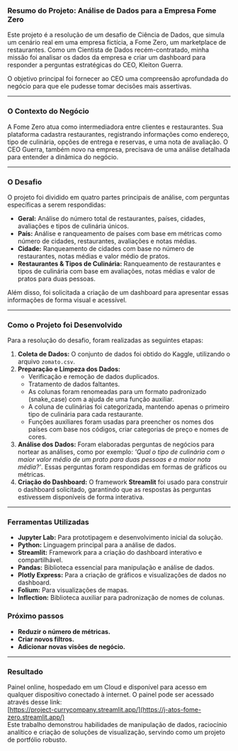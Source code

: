 ### Resumo do Projeto: Análise de Dados para a Empresa Fome Zero

Este projeto é a resolução de um desafio de Ciência de Dados, que simula um cenário real em uma empresa fictícia, a Fome Zero, um marketplace de restaurantes. Como um Cientista de Dados recém-contratado, minha missão foi analisar os dados da empresa e criar um dashboard para responder a perguntas estratégicas do CEO, Kleiton Guerra.

O objetivo principal foi fornecer ao CEO uma compreensão aprofundada do negócio para que ele pudesse tomar decisões mais assertivas.

---

### O Contexto do Negócio

A Fome Zero atua como intermediadora entre clientes e restaurantes. Sua plataforma cadastra restaurantes, registrando informações como endereço, tipo de culinária, opções de entrega e reservas, e uma nota de avaliação. O CEO Guerra, também novo na empresa, precisava de uma análise detalhada para entender a dinâmica do negócio.

---

### O Desafio

O projeto foi dividido em quatro partes principais de análise, com perguntas específicas a serem respondidas:

* **Geral:** Análise do número total de restaurantes, países, cidades, avaliações e tipos de culinária únicos.
* **País:** Análise e ranqueamento de países com base em métricas como número de cidades, restaurantes, avaliações e notas médias.
* **Cidade:** Ranqueamento de cidades com base no número de restaurantes, notas médias e valor médio de pratos.
* **Restaurantes & Tipos de Culinária:** Ranqueamento de restaurantes e tipos de culinária com base em avaliações, notas médias e valor de pratos para duas pessoas.

Além disso, foi solicitada a criação de um dashboard para apresentar essas informações de forma visual e acessível.

---

### Como o Projeto foi Desenvolvido

Para a resolução do desafio, foram realizadas as seguintes etapas:

1.  **Coleta de Dados:** O conjunto de dados foi obtido do Kaggle, utilizando o arquivo `zomato.csv`.
2.  **Preparação e Limpeza dos Dados:**
    * Verificação e remoção de dados duplicados.
    * Tratamento de dados faltantes.
    * As colunas foram renomeadas para um formato padronizado (snake_case) com a ajuda de uma função auxiliar.
    * A coluna de culinárias foi categorizada, mantendo apenas o primeiro tipo de culinária para cada restaurante.
    * Funções auxiliares foram usadas para preencher os nomes dos países com base nos códigos, criar categorias de preço e nomes de cores.
3.  **Análise dos Dados:** Foram elaboradas perguntas de negócios para nortear as análises, como por exemplo: *'Qual o tipo de culinária com o maior valor médio de um prato para duas pessoas e a maior nota média?'*. Essas perguntas foram respondidas em formas de gráficos ou métricas.
4.  **Criação do Dashboard:** O framework **Streamlit** foi usado para construir o dashboard solicitado, garantindo que as respostas às perguntas estivessem disponíveis de forma interativa.

---

### Ferramentas Utilizadas

* **Jupyter Lab:** Para prototipagem e desenvolvimento inicial da solução.
* **Python:** Linguagem principal para a análise de dados.
* **Streamlit:** Framework para a criação do dashboard interativo e compartilhável.
* **Pandas:** Biblioteca essencial para manipulação e análise de dados.
* **Plotly Express:** Para a criação de gráficos e visualizações de dados no dashboard.
* **Folium:** Para visualizações de mapas.
* **Inflection:** Biblioteca auxiliar para padronização de nomes de colunas.

### Próximo passos
* **Reduzir o número de métricas.**
*  **Criar novos filtros.**
*  **Adicionar novas visões de negócio.**

---

### Resultado

Painel online, hospedado em um Cloud e disponível para acesso em qualquer dispositivo conectado à internet.
O painel pode ser acessado através desse link: <br>
[https://project-currycompany.streamlit.app/](https://j-atos-fome-zero.streamlit.app/) <br>
Este trabalho demonstrou habilidades de manipulação de dados, raciocínio analítico e criação de soluções de visualização, servindo como um projeto de portfólio robusto.

